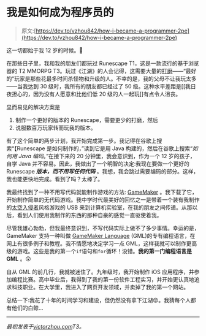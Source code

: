 # 我是如何成为程序员的

> 原文:[https://dev.to/vzhou842/how-i-became-a-programmer-2pe](https://dev.to/vzhou842/how-i-became-a-programmer-2pe)

这一切都始于我 12 岁的时候。👶

在那些日子里，我和我的朋友们都玩过 Runescape T1，这是一款流行的基于浏览器的 T2 MMORPG T3。玩过《江湖》的人会记得，这需要大量的[打磨](https://en.wikipedia.org/wiki/Grinding_(gaming))——“最好的”玩家是那些花最多时间杀怪物和升级的人。不幸的是，我的父母不让我玩太多——当我达到 30 级时，我所有的朋友都已经过了 50 级。这种水平差距是[[我日夜担心的，因为没有人愿意和比他们低 20 级的人一起玩]]有点令人沮丧。

显而易见的解决方案是

1.  制作一个更好的版本的 Runescape，需要更少的打磨，然后
2.  说服数百万玩家转而玩我的版本。

有了这个简单的两步计划，我开始完成第一步。我记得在谷歌上搜索“【Runescape 是如何制作的，”读到它是用 Java 构建的，然后在谷歌上搜索“*如何用 Java 编码*。”在接下来的 20 分钟里，我会意识到，作为一个 12 岁的孩子，自学 Java 并不容易。因此，我做出了一个明智的决定:我现在要做一个更好的 Runescape ***版本，而不用写任何代码*** 。我想，我会跳过需要编码的部分。这样，我也能更快地完成。看到了吗？太棒了。

我最终找到了一种不用写代码就能制作游戏的方法: [GameMaker](https://www.yoyogames.com/gamemaker) 。我下载了它，开始制作简单的无代码游戏。我中学时代最美好的回忆之一是带着一个装有我制作的[太空入侵者](https://en.wikipedia.org/wiki/Space_Invaders)风格游戏的 USB 来到计算机实验室，在我的朋友之间传递。从那以后，看到人们使用我制作的东西的那种自豪的感觉一直驱使着我。

尽管我雄心勃勃，但我最终意识到，不写代码实际上做不了多少事情。幸运的是，GameMaker 支持一种叫做 [GameMaker Language](https://docs.yoyogames.com/source/dadiospice/002_reference/001_gml%20language%20overview/) (GML)的专有编程语言，在网上有很多例子和教程。我不情愿地决定学习一点 GML，这样我就可以制作更高级的游戏。这些是我的第一个`if`语句和`for`循环！没错。**我的第一门编程语言是 GML** 。😲

自从 GML 的前几行，我就被迷住了。九年级时，我开始制作 iOS 应用程序，并参加编程比赛。高中毕业后，我得到了我的第一份软件工程实习，并开始更认真地追求科技职业。在大学里，我进入了网页开发领域，并卖掉了我的第一个网站。

总结一下:我花了十年的时间学习和建设，但仍然没有拿下江湖😡。我猜每个人都有他们的白鲸…

* * *

*最初发表于[victorzhou.com](https://victorzhou.com)T3。*